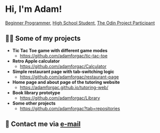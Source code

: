<h1>Hi, I'm Adam!</h1><a href="https://github.com/adamforgac">Beginner Programmer</a>, <a href="http://www.gjszlin.cz/gztgm/">High School Student</a>, <a href="https://www.theodinproject.com/">The Odin Project Participant</a></h1>

<h2>👨‍💻 Some of my projects</h2>

- <b>Tic Tac Toe game with different game modes</b>
  - https://github.com/adamforgac/tic-tac-toe
- <b>Retro Apple calculator</b>
  - https://github.com/adamforgac/Calculator
- <b>Simple restaurant page with tab-switching logic</b>
  - https://github.com/adamforgac/restaurant-page
- <b>Home page and about page of the tutoring website</b>
  - https://adamforgac.github.io/tutoring-web/
- <b>Book library prototype</b>
  - https://github.com/adamforgac/Library
- <b>Some other projects</b>
  - https://github.com/adamforgac?tab=repositories
<h2> 🤳 Contact me via <a href="mailto:aforg@email.cz">e-mail</a></h2>
